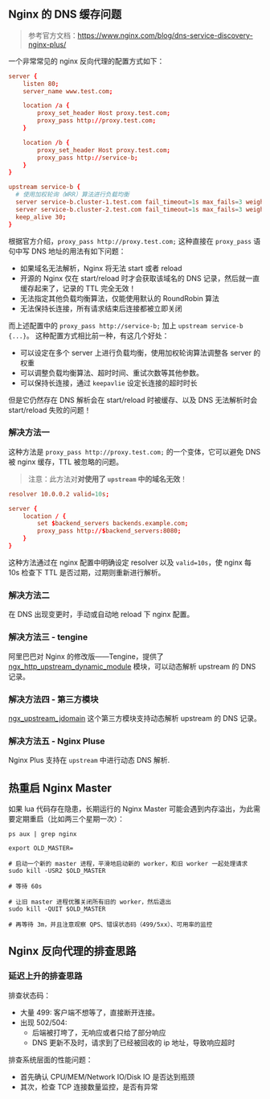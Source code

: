 
## Nginx 的 DNS 缓存问题

>参考官方文档：https://www.nginx.com/blog/dns-service-discovery-nginx-plus/

一个非常常见的 nginx 反向代理的配置方式如下：

```conf
server {
    listen 80;
    server_name www.test.com;

    location /a {
        proxy_set_header Host proxy.test.com;
        proxy_pass http://proxy.test.com;
    }

    location /b {
        proxy_set_header Host proxy.test.com;
        proxy_pass http://service-b;
    }
}

upstream service-b {
  # 使用加权轮询（WRR）算法进行负载均衡
  server service-b.cluster-1.test.com fail_timeout=1s max_fails=3 weight=90;
  server service-b.cluster-2.test.com fail_timeout=1s max_fails=3 weight=10;
  keep_alive 30;
}
```

根据官方介绍，`proxy_pass http://proxy.test.com;` 这种直接在 `proxy_pass` 语句中写 DNS 地址的用法有如下问题：

- 如果域名无法解析，Nginx 将无法 start 或者 reload
- 开源的 Nginx 仅在 start/reload 时才会获取该域名的 DNS 记录，然后就一直缓存起来了，记录的 TTL 完全无效！
- 无法指定其他负载均衡算法，仅能使用默认的 RoundRobin 算法
- 无法保持长连接，所有请求结束后连接都被立即关闭

而上述配置中的 `proxy_pass http://service-b;` 加上 `upstream service-b {...}`。
这种配置方式相比前一种，有这几个好处：

- 可以设定在多个 server 上进行负载均衡，使用加权轮询算法调整各 server 的权重
- 可以调整负载均衡算法、超时时间、重试次数等其他参数。
- 可以保持长连接，通过 `keepavlie` 设定长连接的超时时长

但是它仍然存在 DNS 解析会在 start/reload 时被缓存、以及 DNS 无法解析时会 start/reload 失败的问题！

### 解决方法一

这种方法是 `proxy_pass http://proxy.test.com;` 的一个变体，它可以避免 DNS 被 nginx 缓存，TTL 被忽略的问题。

>注意：此方法对**对使用了 `upstream` 中的域名无效**！

```conf
resolver 10.0.0.2 valid=10s;

server {
    location / {
        set $backend_servers backends.example.com;
        proxy_pass http://$backend_servers:8080;
    }
}
```

这种方法通过在 nginx 配置中明确设定 resolver 以及 `valid=10s`，使 nginx 每 10s 检查下 TTL 是否过期，过期则重新进行解析。

### 解决方法二

在 DNS 出现变更时，手动或自动地 reload 下 nginx 配置。

### 解决方法三 - tengine

阿里巴巴对 Nginx 的修改版——Tengine，提供了 [ngx_http_upstream_dynamic_module](https://github.com/alibaba/tengine/blob/master/docs/modules/ngx_http_upstream_dynamic.md) 模块，可以动态解析 upstream 的 DNS 记录。

### 解决方法四 - 第三方模块

[ngx_upstream_jdomain](https://github.com/nicholaschiasson/ngx_upstream_jdomain) 这个第三方模块支持动态解析 upstream 的 DNS 记录。

### 解决方法五 - Nginx Pluse

Nginx Plus 支持在 `upstream` 中进行动态 DNS 解析.

## 热重启 Nginx Master

如果 lua 代码存在隐患，长期运行的 Nginx Master 可能会遇到内存溢出，为此需要定期重启（比如两三个星期一次）：

```
ps aux | grep nginx

export OLD_MASTER=

# 启动一个新的 master 进程，平滑地启动新的 worker，和旧 worker 一起处理请求
sudo kill -USR2 $OLD_MASTER

# 等待 60s

# 让旧 master 进程优雅关闭所有旧的 worker，然后退出
sudo kill -QUIT $OLD_MASTER

# 再等待 3m，并且注意观察 QPS、错误状态码（499/5xx）、可用率的监控
```


## Nginx 反向代理的排查思路

### 延迟上升的排查思路

排查状态码：

- 大量 499: 客户端不想等了，直接断开连接。
- 出现 502/504:
  - 后端被打垮了，无响应或者只给了部分响应
  - DNS 更新不及时，请求到了已经被回收的 ip 地址，导致响应超时

排查系统层面的性能问题：

- 首先确认 CPU/MEM/Network IO/Disk IO 是否达到瓶颈
- 其次，检查 TCP 连接数量监控，是否有异常



